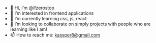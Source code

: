 - 👋 Hi, I’m @ifzerostop
- 👀 I’m interested in frontend applications
- 🌱 I’m currently learning css, js, react
- 💞️ I’m looking to collaborate on simply projects with people who are learning like I am!
- 📫 How to reach me: kassper8@gmail.com

<!---
ifzerostop/ifzerostop is a ✨ special ✨ repository because its `README.md` (this file) appears on your GitHub profile.
You can click the Preview link to take a look at your changes.
--->
